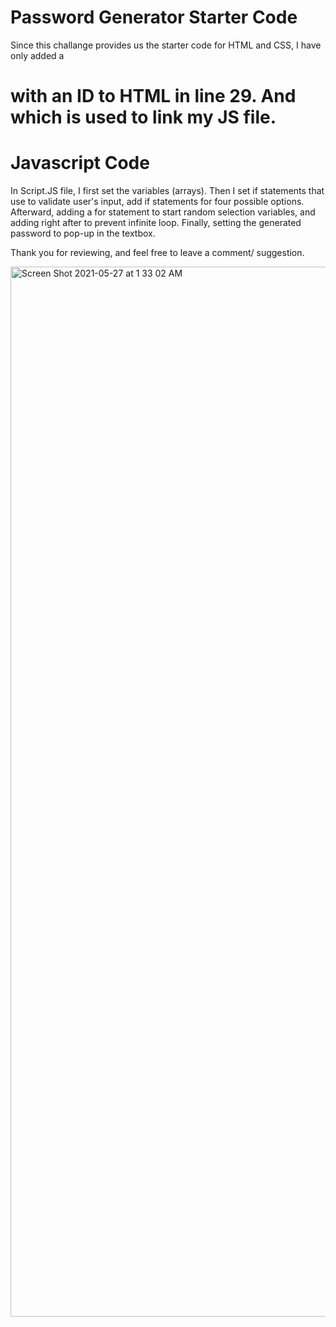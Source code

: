 # Password Generator Starter Code
Since this challange provides us the starter code for HTML and CSS, I have only added a <h1> with an ID to HTML in line 29. And which is used to link my JS file. 

# Javascript Code
In Script.JS file, I first set the variables (arrays).
Then I set if statements that use to validate user's input, 
add if statements for four possible options.
Afterward, adding a for statement to start random selection variables,
and adding right after to prevent infinite loop.
Finally, setting the generated password to pop-up in the textbox.
  
Thank you for reviewing, and feel free to leave a comment/ suggestion.  
  
  
<img width="1680" alt="Screen Shot 2021-05-27 at 1 33 02 AM" src="https://user-images.githubusercontent.com/30817557/119793478-7d7ce200-be8b-11eb-9449-daa8e6eb9295.png">
  

